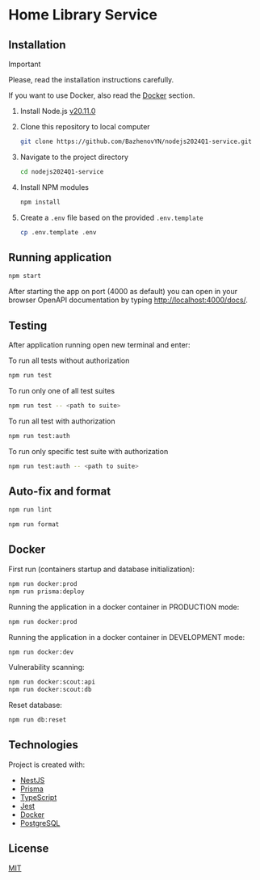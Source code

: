 # Home Library Service

## Installation

> [!IMPORTANT]
> Please, read the installation instructions carefully.
>
> If you want to use Docker, also read the [Docker](#docker) section.

1. Install Node.js [v20.11.0](https://nodejs.org/en/download)

2. Clone this repository to local computer

    ```bash
    git clone https://github.com/BazhenovYN/nodejs2024Q1-service.git
    ```

3. Navigate to the project directory

    ```bash
    cd nodejs2024Q1-service
    ```

4. Install NPM modules

    ```bash
    npm install
    ```

5. Create a `.env` file based on the provided `.env.template`

    ```bash
    cp .env.template .env
    ```

## Running application

```bash
npm start
```

After starting the app on port (4000 as default) you can open
in your browser OpenAPI documentation by typing <http://localhost:4000/docs/>.

## Testing

After application running open new terminal and enter:

To run all tests without authorization

```bash
npm run test
```

To run only one of all test suites

```bash
npm run test -- <path to suite>
```

To run all test with authorization

```bash
npm run test:auth
```

To run only specific test suite with authorization

```bash
npm run test:auth -- <path to suite>
```

## Auto-fix and format

```bash
npm run lint
```

```bash
npm run format
```

## Docker

First run (containers startup and database initialization):

```bash
npm run docker:prod
npm run prisma:deploy
```

Running the application in a docker container in PRODUCTION mode:

```bash
npm run docker:prod
```

Running the application in a docker container in DEVELOPMENT mode:

```bash
npm run docker:dev
```

Vulnerability scanning:

```bash
npm run docker:scout:api
npm run docker:scout:db
```

Reset database:

```bash
npm run db:reset
```

## Technologies

Project is created with:

* [NestJS](https://nestjs.com/)
* [Prisma](https://www.prisma.io/)
* [TypeScript](https://www.typescriptlang.org/)
* [Jest](https://jestjs.io/)
* [Docker](https://www.docker.com/)
* [PostgreSQL](https://www.postgresql.org/)

## License

[MIT](./LICENSE)
